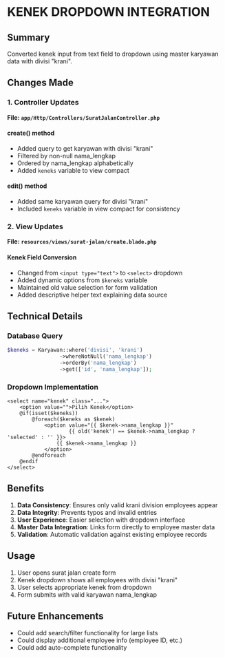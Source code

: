 # KENEK DROPDOWN INTEGRATION

## Summary
Converted kenek input from text field to dropdown using master karyawan data with divisi "krani".

## Changes Made

### 1. Controller Updates
**File: `app/Http/Controllers/SuratJalanController.php`**

#### create() method
- Added query to get karyawan with divisi "krani"
- Filtered by non-null nama_lengkap
- Ordered by nama_lengkap alphabetically
- Added `keneks` variable to view compact

#### edit() method
- Added same karyawan query for divisi "krani"
- Included `keneks` variable in view compact for consistency

### 2. View Updates
**File: `resources/views/surat-jalan/create.blade.php`**

#### Kenek Field Conversion
- Changed from `<input type="text">` to `<select>` dropdown
- Added dynamic options from `$keneks` variable
- Maintained old value selection for form validation
- Added descriptive helper text explaining data source

## Technical Details

### Database Query
```php
$keneks = Karyawan::where('divisi', 'krani')
                 ->whereNotNull('nama_lengkap')
                 ->orderBy('nama_lengkap')
                 ->get(['id', 'nama_lengkap']);
```

### Dropdown Implementation
```blade
<select name="kenek" class="...">
    <option value="">Pilih Kenek</option>
    @if(isset($keneks))
        @foreach($keneks as $kenek)
            <option value="{{ $kenek->nama_lengkap }}" 
                    {{ old('kenek') == $kenek->nama_lengkap ? 'selected' : '' }}>
                {{ $kenek->nama_lengkap }}
            </option>
        @endforeach
    @endif
</select>
```

## Benefits
1. **Data Consistency**: Ensures only valid krani division employees appear
2. **Data Integrity**: Prevents typos and invalid entries
3. **User Experience**: Easier selection with dropdown interface
4. **Master Data Integration**: Links form directly to employee master data
5. **Validation**: Automatic validation against existing employee records

## Usage
1. User opens surat jalan create form
2. Kenek dropdown shows all employees with divisi "krani"
3. User selects appropriate kenek from dropdown
4. Form submits with valid karyawan nama_lengkap

## Future Enhancements
- Could add search/filter functionality for large lists
- Could display additional employee info (employee ID, etc.)
- Could add auto-complete functionality